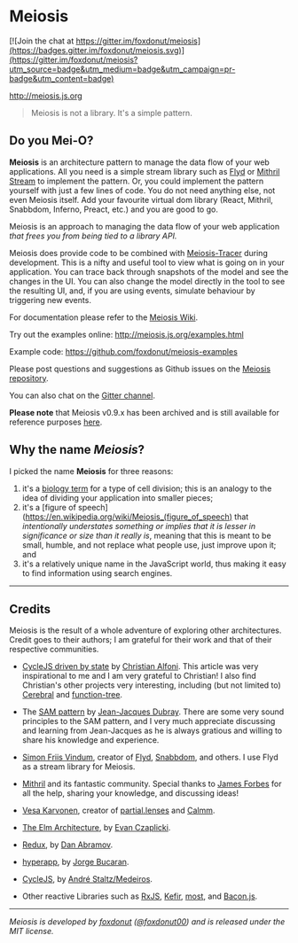 # Meiosis

[![Join the chat at https://gitter.im/foxdonut/meiosis](https://badges.gitter.im/foxdonut/meiosis.svg)](https://gitter.im/foxdonut/meiosis?utm_source=badge&utm_medium=badge&utm_campaign=pr-badge&utm_content=badge)

http://meiosis.js.org

> Meiosis is not a library. It's a simple pattern.

## Do you Mei-O?

**Meiosis** is an architecture pattern to manage the data flow of your web applications. All you need is a simple
stream library such as [Flyd](https://github.com/paldepind/flyd) or [Mithril Stream](http://mithril.js.org/stream.html)
to implement the pattern. Or, you could implement the pattern yourself with just a few lines of code. You do not need
anything else, not even Meiosis itself. Add your favourite virtual dom
library (React, Mithril, Snabbdom, Inferno, Preact, etc.) and you are good to go.

Meiosis is an approach to managing the data flow of your web application _that frees you from being tied to a library API._

Meiosis does provide code to be combined with
[Meiosis-Tracer](https://github.com/foxdonut/meiosis-tracer)
during development. This is a nifty and useful tool to view what is
going on in your application. You can trace back through snapshots of the model and see the changes
in the UI. You can also change the model directly in the tool to see the resulting UI, and, if you
are using events, simulate behaviour by triggering new events.

For documentation please refer to the [Meiosis Wiki](https://github.com/foxdonut/meiosis/wiki).

Try out the examples online: http://meiosis.js.org/examples.html

Example code: https://github.com/foxdonut/meiosis-examples

Please post questions and suggestions as Github issues on the [Meiosis repository](https://github.com/foxdonut/meiosis).

You can also chat on the [Gitter channel](https://gitter.im/foxdonut/meiosis).

**Please note** that Meiosis v0.9.x has been archived and is still available for reference purposes
[here](http://meiosis.js.org/v0.9.x).

## Why the name _Meiosis_?

I picked the name **Meiosis** for three reasons:

1. it's a [biology term](http://en.wikipedia.org/wiki/Meiosis) for a type of cell division; this is
an analogy to the idea of dividing your application into smaller pieces;
2. it's a [figure of speech](https://en.wikipedia.org/wiki/Meiosis_(figure_of_speech) that
_intentionally understates something or implies that it is lesser in significance or size than it
really is_, meaning that this is meant to be small, humble, and not replace what people use,
just improve upon it; and
3. it's a relatively unique name in the JavaScript world, thus making it easy to find information
using search engines.

----

## Credits

Meiosis is the result of a whole adventure of exploring other architectures. Credit goes to their authors; I am grateful
for their work and that of their respective communities.

- [CycleJS driven by state](http://www.christianalfoni.com/articles/2016_04_06_CycleJS-driven-by-state)
by [Christian Alfoni](http://www.christianalfoni.com/). This article was very inspirational to me and
I am very grateful to Christian! I also find Christian's other projects very interesting, including
(but not limited to) [Cerebral](http://cerebraljs.com) and
[function-tree](https://github.com/cerebral/cerebral/tree/master/packages/function-tree#readme).

- The [SAM pattern](http://sam.js.org/) by
[Jean-Jacques Dubray](http://www.ebpml.org/about). There are some very sound principles to the SAM
pattern, and I very much appreciate discussing and learning from Jean-Jacques as he is always gratious
and willing to share his knowledge and experience.

- [Simon Friis Vindum](https://twitter.com/paldepind), creator of
[Flyd](https://github.com/paldepind/flyd),
[Snabbdom](https://github.com/snabbdom/snabbdom), and others. I use Flyd as a stream library for Meiosis.

- [Mithril](http://mithril.js.org) and its fantastic community. Special thanks to
[James Forbes](https://twitter.com/james_a_forbes) for all the help, sharing your knowledge, and
discussing ideas!

- [Vesa Karvonen](https://twitter.com/VesaKarvonen), creator of
[partial.lenses](https://github.com/calmm-js/partial.lenses) and
[Calmm](https://github.com/calmm-js/documentation).

- [The Elm Architecture](http://guide.elm-lang.org/architecture/index.html), by
[Evan Czaplicki](http://evan.czaplicki.us/home).

- [Redux](http://redux.js.org/), by
[Dan Abramov](https://github.com/gaearon).

- [hyperapp](https://github.com/hyperapp/hyperapp), by
[Jorge Bucaran](https://twitter.com/jbucaran).

- [CycleJS](http://cycle.js.org/), by
[André Staltz/Medeiros](http://staltz.com/).

- Other reactive Libraries such as
[RxJS](https://github.com/ReactiveX/rxjs),
[Kefir](https://rpominov.github.io/kefir/),
[most](https://github.com/cujojs/most), and
[Bacon.js](https://baconjs.github.io/).

----

_Meiosis is developed by [foxdonut](https://github.com/foxdonut)
([@foxdonut00](http://twitter.com/foxdonut00)) and is released under the MIT license._
